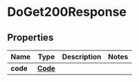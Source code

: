 
# DoGet200Response

## Properties
| Name | Type | Description | Notes |
| ------------ | ------------- | ------------- | ------------- |
| **code** | [**Code**](Code.md) |  |  |



